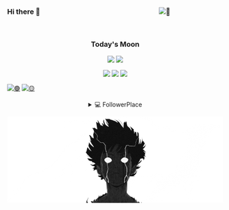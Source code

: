 ### Hi there 👋 [<img width="150" align="right" alt="👧" src="https://count.getloli.com/get/@:MatheusMunizera?theme=rule34">](#)

<br>

<div align="center">
  
### Today's Moon 

[![](https://moon-svg.minung.dev/moon.svg)](#)
[![](https://moon-svg.minung.dev/moon.svg?theme=ray)](#)

[![](https://img.shields.io/badge/📄resume-gray?&style=for-the-badge)](https://curriculo.matheusmuniz.dev)
[![](https://img.shields.io/badge/linkedin-%230077B5.svg?&style=for-the-badge&logo=linkedin&logoColor=white)](https://www.linkedin.com/in/matheus-muniz-dantas/)
[![](https://img.shields.io/badge/Gmail-D14836?style=for-the-badge&logo=gmail&logoColor=white)](mailto:matheus.munizera@gmail.com)

</div>

[<img width="390" alt="🟢" src="https://gist.githubusercontent.com/MatheusMunizera/183afac601433d8a0abbaba8eb72e4f7/raw/general.svg">](#) 
[<img width="390" alt="🟡" src="https://gist.githubusercontent.com/MatheusMunizera/183afac601433d8a0abbaba8eb72e4f7/raw/medias.svg">](#)

<div align="center">
<details >
  <summary>
    💻 FollowerPlace
  </summary>
  <img align="center" alt="🎮" src="https://gist.githubusercontent.com/MatheusMunizera/54c14235e637fe66388b7788df1abdc9/raw/followerplace.svg">
</details>
</div>

[<img align="center" alt="🔴" src="./mob.png">](#)

